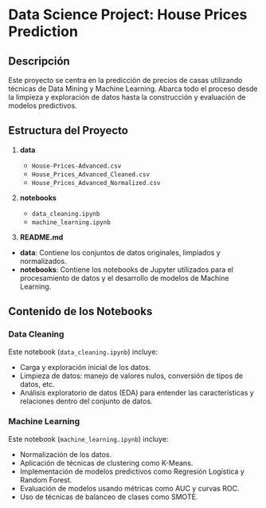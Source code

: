 # Data Science Project: House Prices Prediction

## Descripción

Este proyecto se centra en la predicción de precios de casas utilizando técnicas de Data Mining y Machine Learning. Abarca todo el proceso desde la limpieza y exploración de datos hasta la construcción y evaluación de modelos predictivos.

## Estructura del Proyecto


1. **data**
   - `House-Prices-Advanced.csv`
   - `House_Prices_Advanced_Cleaned.csv`
   - `House_Prices_Advanced_Normalized.csv`

2. **notebooks**
   - `data_cleaning.ipynb`
   - `machine_learning.ipynb`

3. **README.md**

- **data**: Contiene los conjuntos de datos originales, limpiados y normalizados.
- **notebooks**: Contiene los notebooks de Jupyter utilizados para el procesamiento de datos y el desarrollo de modelos de Machine Learning.

## Contenido de los Notebooks

### Data Cleaning

Este notebook (`data_cleaning.ipynb`) incluye:
- Carga y exploración inicial de los datos.
- Limpieza de datos: manejo de valores nulos, conversión de tipos de datos, etc.
- Análisis exploratorio de datos (EDA) para entender las características y relaciones dentro del conjunto de datos.

### Machine Learning

Este notebook (`machine_learning.ipynb`) incluye:
- Normalización de los datos.
- Aplicación de técnicas de clustering como K-Means.
- Implementación de modelos predictivos como Regresión Logística y Random Forest.
- Evaluación de modelos usando métricas como AUC y curvas ROC.
- Uso de técnicas de balanceo de clases como SMOTE.
